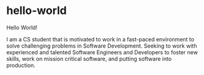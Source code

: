 # hello-world

Hello World!

I am a CS student that is motivated to work in a fast-paced environment to solve challenging problems in Software Development. Seeking to work with experienced and talented Software Engineers and Developers to foster new skills, work on mission critical software, and putting software into production.
